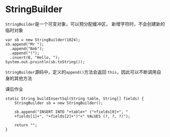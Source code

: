 # StringBuilder

`StringBuilder`是一个可变对象，可以预分配缓冲区，
新增字符时，不会创建新的临时对象

	var sb = new StringBuilder(1024);
	sb.append("Mr ");
	  .append("Bob");
	  .append("!");
	  .insert(0, "Hello, ");
	System.out.pruintln(sb.toString());

`StringBuilder`源码中，定义的`append()`方法会返回
`this`，因此可以不断调用自身的其他方法


课后作业

	static String buildInsertSql(String table, String[] fields) {
        StringBuilder sb = new StringBuilder();
		
		sb.append("INSERT INTO "+table+" ("+fields[0]+", "
		+fields[1]+", "+fields[2]+")"+" VALUES (?, ?, ?)");

        return "";
    }